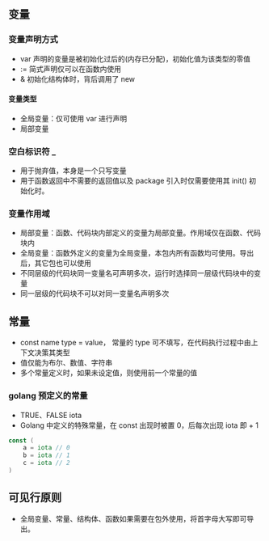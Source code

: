 ## 变量
### 变量声明方式
- var 声明的变量是被初始化过后的(内存已分配)，初始化值为该类型的零值
- := 简式声明仅可以在函数内使用
- & 初始化结构体时，背后调用了 new
#### 变量类型
- 全局变量：仅可使用 var 进行声明
- 局部变量
### 空白标识符 _
- 用于抛弃值，本身是一个只写变量
- 用于函数返回中不需要的返回值以及 package 引入时仅需要使用其 init() 初始化时。

### 变量作用域
- 局部变量：函数、代码块内部定义的变量为局部变量。作用域仅在函数、代码块内
- 全局变量：函数外定义的变量为全局变量，本包内所有函数均可使用。导出后，其它包也可以使用
- 不同层级的代码块同一变量名可声明多次，运行时选择同一层级代码块中的变量
- 同一层级的代码块不可以对同一变量名声明多次

## 常量
- const name type = value， 常量的 type 可不填写，在代码执行过程中由上下文决策其类型
- 值仅能为布尔、数值、字符串
- 多个常量定义时，如果未设定值，则使用前一个常量的值
### golang 预定义的常量
- TRUE、FALSE
iota
- Golang 中定义的特殊常量，在 const 出现时被置 0，后每次出现 iota 即 + 1
```go
const (
    a = iota // 0
    b = iota // 1
    c = iota // 2
)
```

## 可见行原则 
- 全局变量、常量、结构体、函数如果需要在包外使用，将首字母大写即可导出。